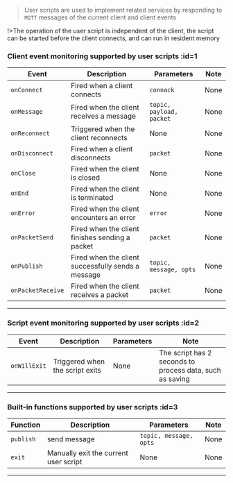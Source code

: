 > User scripts are used to implement related services by responding to `MQTT` messages of the current client and client events

!>The operation of the user script is independent of the client, the script can be started before the client connects, and can run in resident memory

### Client event monitoring supported by user scripts :id=1

| Event             | Description                                        | Parameters               | Note |
| ----------------- | -------------------------------------------------- | ------------------------ | ---- |
| `onConnect`       | Fired when a client connects                       | `connack`                | None |
| `onMessage`       | Fired when the client receives a message           | `topic, payload, packet` | None |
| `onReconnect`     | Triggered when the client reconnects               | None                     | None |
| `onDisconnect`    | Fired when a client disconnects                    | `packet`                 | None |
| `onClose`         | Fired when the client is closed                    | None                     | None |
| `onEnd`           | Fired when the client is terminated                | None                     | None |
| `onError`         | Fired when the client encounters an error          | `error`                  | None |
| `onPacketSend`    | Fired when the client finishes sending a packet    | `packet`                 | None |
| `onPublish`       | Fired when the client successfully sends a message | `topic, message, opts`   | None |
| `onPacketReceive` | Fired when the client receives a packet            | `packet`                 | None |

---

### Script event monitoring supported by user scripts :id=2

| Event        | Description                     | Parameters | Note                                                     |
| ------------ | ------------------------------- | ---------- | -------------------------------------------------------- |
| `onWillExit` | Triggered when the script exits | None       | The script has 2 seconds to process data, such as saving |

---

### Built-in functions supported by user scripts :id=3

| Function  | Description                           | Parameters             | Note |
| --------- | ------------------------------------- | ---------------------- | ---- |
| `publish` | send message                          | `topic, message, opts` | None |
| `exit`    | Manually exit the current user script | None                   | None |

---
